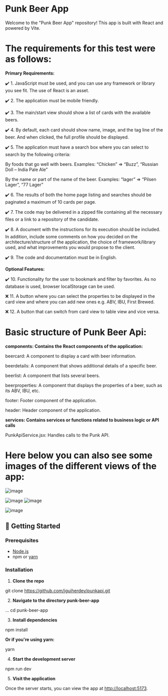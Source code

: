 # Punk Beer App

Welcome to the "Punk Beer App" repository! This app is built with React and powered by Vite.

# The requirements for this test were as follows:

**Primary Requirements:**

✔️ 1. JavaScript must be used, and you can use any framework or library you see fit. The use of React is an asset.

✔️ 2. The application must be mobile friendly.

✔️ 3. The main/start view should show a list of cards with the available beers.

✔️ 4. By default, each card should show name, image, and the tag line of the beer. And when clicked, the full profile should be displayed.

✔️ 5. The application must have a search box where you can select to search by the following criteria:

By foods that go well with beers. Examples: “Chicken” => “Buzz”, “Russian Doll – India Pale Ale”

By the name or part of the name of the beer. Examples: “lager” => “Pilsen Lager”, “77 Lager”

✔️ 6. The results of both the home page listing and searches should be paginated a maximum of 10 cards per page.

✔️ 7. The code may be delivered in a zipped file containing all the necessary files or a link to a repository of the candidate.

✔️ 8. A document with the instructions for its execution should be included. In addition, include some comments on how you decided on the 
architecture/structure of the application, the choice of framework/library used, and what improvements you would propose to the client.

✔️ 9. The code and documentation must be in English.

**Optional Features:**

✔️ 10. Functionality for the user to bookmark and filter by favorites. As no database is used, browser localStorage can be used.

❌ 11. A button where you can select the properties to be displayed in the card view and where you can add new ones e.g. ABV, IBU, First Brewed.

❌ 12. A button that can switch from card view to table view and vice versa.

# Basic structure of Punk Beer Api:

**components: Contains the React components of the application:**

beercard: A component to display a card with beer information.

beerdetails: A component that shows additional details of a specific beer.

beerlist: A component that lists several beers.

beerproperties: A component that displays the properties of a beer, such as its ABV, IBU, etc.

footer: Footer component of the application.

header: Header component of the application.

**services: Contains services or functions related to business logic or API calls**

PunkApiService.jsx: Handles calls to the Punk API.


# Here below you can also see some images of the different views of the app:

![image](https://github.com/jguiherdev/punkapi/assets/118314916/6531e6a3-89bf-4501-860c-7aa4df72cbc1)

![image](https://github.com/jguiherdev/punkapi/assets/118314916/fef98e65-6c70-4a18-817b-91b2ca832c2f)
![image](https://github.com/jguiherdev/punkapi/assets/118314916/2af41373-2c05-4b02-a93f-c9cbff4b32d7)

![image](https://github.com/jguiherdev/punkapi/assets/118314916/120c4d2b-2e6b-4ffa-97cc-9c4ae2efd1bc)

## 🚀 Getting Started

### Prerequisites
- [Node.js](https://nodejs.org/)
- npm or [yarn](https://yarnpkg.com/)

### Installation

1. **Clone the repo**

git clone https://github.com/jguiherdev/punkapi.git


2. **Navigate to the directory punk-beer-app**

... cd punk-beer-app


3. **Install dependencies**

npm install


**Or if you're using yarn:**

yarn


4. **Start the development server**

npm run dev


5. **Visit the application**

Once the server starts, you can view the app at [http://localhost:5173](http://localhost:5173).




